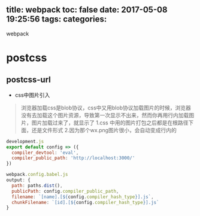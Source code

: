 title: webpack
toc: false
date: 2017-05-08 19:25:56
tags:
categories:
---

webpack

# postcss
## postcss-url
- css中图片引入

>浏览器加载css是blob协议，css中又用blob协议加载图片的时候，浏览器没有去加载这个图片资源，导致第一次显示不出来，然而你再用行内加载图片，图片加载过来了，就显示了
1.css 中用的图片打包之后都是在根路径下面，还是文件形式
2.因为那个wx.png图片很小，会自动变成行内的

```javascript
development.js
export default config => ({
  compiler_devtool: 'eval',
  compiler_public_path: 'http://localhost:3000/'
})

webpack.config.babel.js
output: {
  path: paths.dist(),
  publicPath: config.compiler_public_path,
  filename: `[name].[${config.compiler_hash_type}].js`,
  chunkFilename: `[id].[${config.compiler_hash_type}].js`
}
```